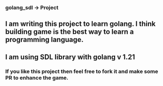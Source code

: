 ### golang_sdl -> Project

## I am writing this project to learn golang. I think building game is the best way to learn a programming language. 

## I am using SDL library with golang v 1.21
### If you like this project then feel free to fork it and make some PR to enhance the game.
